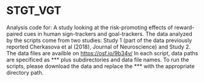 # STGT_VGT
Analysis code for: 
A study looking at the risk-promoting effects of reward-paired cues in human sign-trackers and goal-trackers.
The data analyzed by the scripts come from two studies: Study 1 (part of the data previously reported Cherkasova et al (2018), Journal of Neuroscience) and Study 2.
The data files are availble on https://osf.io/9b34v/
In each script, data paths are specificed as *** plus subdirectories and data file names. 
To run the scripts, please download the data and replace the *** with the appropriate directory path.
